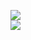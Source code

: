 [![](https://img.shields.io/badge/Made%20With-Github%20Spray-lightgrey.svg?style=for-the-badge&logo=github)](https://github.com/Annihil/github-spray#31218)  
[![](https://i.imgur.com/2DrTn0Z.gif)](https://github.com/Annihil/github-spray)